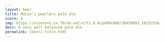 ```yaml
---
layout: beer
title: Matso’s pearlers pale ale
score: 8
img: https://scontent.xx.fbcdn.net/v/t1.0-0/p480x480/10459893_10152534289713745_6169618167007300448_n.jpg?oh=c53ef900851d758f2571a19f8e520d71&oe=587B47ED
desc: A very well balanced pale ale
permalink: /beer/:title.html
---
```

